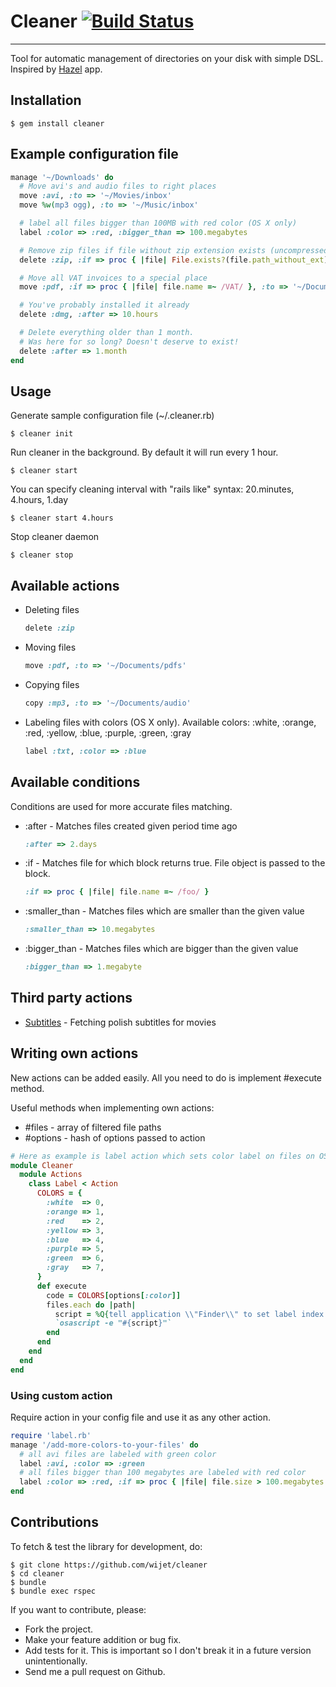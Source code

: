 # Cleaner [![Build Status](https://secure.travis-ci.org/wijet/cleaner.png)](http://travis-ci.org/wijet/cleaner)
---

Tool for automatic management of directories on your disk with simple DSL. Inspired by [Hazel](http://www.noodlesoft.com/hazel.php) app.

## Installation

    $ gem install cleaner

## Example configuration file

```ruby
manage '~/Downloads' do
  # Move avi's and audio files to right places
  move :avi, :to => '~/Movies/inbox'
  move %w(mp3 ogg), :to => '~/Music/inbox'

  # label all files bigger than 100MB with red color (OS X only)
  label :color => :red, :bigger_than => 100.megabytes

  # Remove zip files if file without zip extension exists (uncompressed files)
  delete :zip, :if => proc { |file| File.exists?(file.path_without_ext) }

  # Move all VAT invoices to a special place
  move :pdf, :if => proc { |file| file.name =~ /VAT/ }, :to => '~/Documents/invoices'

  # You've probably installed it already
  delete :dmg, :after => 10.hours

  # Delete everything older than 1 month.
  # Was here for so long? Doesn't deserve to exist!
  delete :after => 1.month
end
```

## Usage

Generate sample configuration file (~/.cleaner.rb)

    $ cleaner init

Run cleaner in the background. By default it will run every 1 hour.

    $ cleaner start

You can specify cleaning interval with "rails like" syntax: 20.minutes, 4.hours, 1.day

    $ cleaner start 4.hours

Stop cleaner daemon

    $ cleaner stop


## Available actions

  - Deleting files

    ```ruby
    delete :zip
    ```

  - Moving files

    ```ruby
    move :pdf, :to => '~/Documents/pdfs'
    ```

  - Copying files

    ```ruby
    copy :mp3, :to => '~/Documents/audio'
    ```

  - Labeling files with colors (OS X only). Available colors: :white, :orange, :red, :yellow, :blue, :purple, :green, :gray

    ```ruby
    label :txt, :color => :blue
    ```

## Available conditions

  Conditions are used for more accurate files matching.

  - :after - Matches files created given period time ago

    ```ruby
    :after => 2.days
    ```

  - :if - Matches file for which block returns true. File object is passed to the block.

    ```ruby
    :if => proc { |file| file.name =~ /foo/ }
    ```

  - :smaller_than - Matches files which are smaller than the given value

    ```ruby
    :smaller_than => 10.megabytes
    ```

  - :bigger_than - Matches files which are bigger than the given value

    ```ruby
    :bigger_than => 1.megabyte
    ```

## Third party actions

  * [Subtitles](https://gist.github.com/1859117) - Fetching polish subtitles for movies 

## Writing own actions

New actions can be added easily. All you need to do is implement #execute method.

Useful methods when implementing own actions:

  - #files - array of filtered file paths
  - #options - hash of options passed to action

```ruby
# Here as example is label action which sets color label on files on OS X
module Cleaner
  module Actions
    class Label < Action
      COLORS = {
        :white  => 0,
        :orange => 1,
        :red    => 2,
        :yellow => 3,
        :blue   => 4,
        :purple => 5,
        :green  => 6,
        :gray   => 7,
      }
      def execute
        code = COLORS[options[:color]]
        files.each do |path|
          script = %Q{tell application \\"Finder\\" to set label index of file (POSIX file \\"#{path}\\") to #{code}}
          `osascript -e "#{script}"`
        end
      end
    end
  end
end
```

### Using custom action
Require action in your config file and use it as any other action.

```ruby
require 'label.rb'
manage '/add-more-colors-to-your-files' do
  # all avi files are labeled with green color
  label :avi, :color => :green
  # all files bigger than 100 megabytes are labeled with red color
  label :color => :red, :if => proc { |file| file.size > 100.megabytes }
end
```

## Contributions

To fetch & test the library for development, do:

    $ git clone https://github.com/wijet/cleaner
    $ cd cleaner
    $ bundle
    $ bundle exec rspec

If you want to contribute, please:

  * Fork the project.
  * Make your feature addition or bug fix.
  * Add tests for it. This is important so I don't break it in a future version unintentionally.
  * Send me a pull request on Github.

